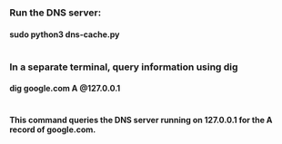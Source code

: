 ### Run the DNS server:

#### sudo python3 dns-cache.py
#
### In a separate terminal, query information using dig

#### dig google.com A @127.0.0.1
#
#### This command queries the DNS server running on 127.0.0.1 for the A record of google.com.
